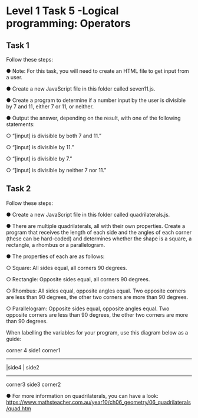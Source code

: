 # Level 1 Task 5 -Logical programming: Operators

## Task 1

Follow these steps:

● Note: For this task, you will need to create an HTML file to get input from a
user.

● Create a new JavaScript file in this folder called seven11.js.

● Create a program to determine if a number input by the user is divisible by
7 and 11, either 7 or 11, or neither.

● Output the answer, depending on the result, with one of the following
statements:

○ “[input] is divisible by both 7 and 11.”

○ “[input] is divisible by 11.”

○ “[input] is divisible by 7.”

○ “[input] is divisible by neither 7 nor 11.”

## Task 2

Follow these steps:

● Create a new JavaScript file in this folder called quadrilaterals.js.

● There are multiple quadrilaterals, all with their own properties. Create a
program that receives the length of each side and the angles of each
corner (these can be hard-coded) and determines whether the shape is a
square, a rectangle, a rhombus or a parallelogram.

● The properties of each are as follows:

○ Square: All sides equal, all corners 90 degrees.

○ Rectangle: Opposite sides equal, all corners 90 degrees.

○ Rhombus: All sides equal, opposite angles equal. Two opposite
corners are less than 90 degrees, the other two corners are more
than 90 degrees.

○ Parallelogram: Opposite sides equal, opposite angles equal. Two
opposite corners are less than 90 degrees, the other two corners are
more than 90 degrees.

When labelling the variables for your program, use this diagram below as a
guide:

corner 4     side1    corner1

----------------

|side4         | side2

----------------

corner3      side3    corner2

● For more information on quadrilaterals, you can have a look:
https://www.mathsteacher.com.au/year10/ch06_geometry/06_quadrilaterals/quad.htm
